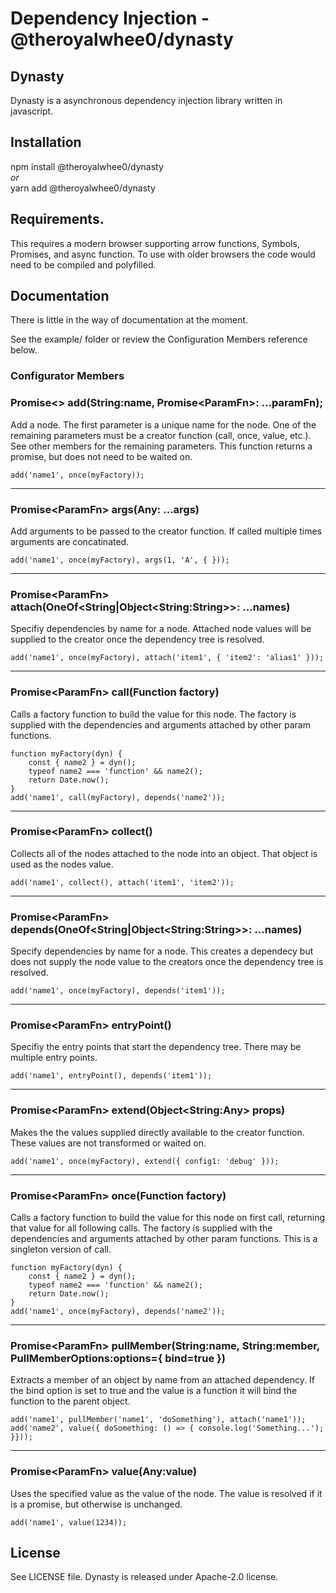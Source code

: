 # Dependency Injection - @theroyalwhee0/dynasty

## Dynasty
Dynasty is a asynchronous dependency injection library written in javascript.

## Installation
npm install @theroyalwhee0/dynasty  
*or*  
yarn add @theroyalwhee0/dynasty

## Requirements.
This requires a modern browser supporting arrow functions, Symbols, Promises, and async function. To use with older browsers the code would need to be compiled and polyfilled.

## Documentation
There is little in the way of documentation at the moment.

See the example/ folder or review the Configuration Members reference below.

### Configurator Members

### Promise\<> **add**(String:name, Promise\<ParamFn>: ...paramFn);
Add a node. The first parameter is a unique name for the node. One of the remaining parameters must be a creator function (call, once, value, etc.). See other members for the remaining parameters. This function returns a promise, but does not need to be waited on.

```
add('name1', once(myFactory));
```

---

### Promise\<ParamFn> **args**(Any: ...args)
Add arguments to be passed to the creator function. If called multiple times arguments are concatinated.

```
add('name1', once(myFactory), args(1, 'A', { }));
```

---

### Promise\<ParamFn> **attach**(OneOf\<String|Object\<String:String>>: ...names)
Specifiy dependencies by name for a node. Attached node values will be supplied to the creator once the dependency tree is resolved.

```
add('name1', once(myFactory), attach('item1', { 'item2': 'alias1' }));
```

---

### Promise\<ParamFn> **call**(Function factory)

Calls a factory function to build the value for this node. The factory is supplied with the dependencies and arguments attached by other param functions. 

```
function myFactory(dyn) {
    const { name2 } = dyn();
    typeof name2 === 'function' && name2();
    return Date.now();
}
add('name1', call(myFactory), depends('name2'));
```

---

### Promise\<ParamFn> **collect**()
Collects all of the nodes attached to the node into an object. That object is used as the nodes value.

```
add('name1', collect(), attach('item1', 'item2'));
```

---

### Promise\<ParamFn> **depends**(OneOf\<String|Object\<String:String>>: ...names)
Specify dependencies by name for a node. This creates a dependecy but does not supply the node value to the creators once the dependency tree is resolved.

```
add('name1', once(myFactory), depends('item1'));
```

---

### Promise\<ParamFn> **entryPoint**()
Specifiy the entry points that start the dependency tree. There may be multiple entry points.

```
add('name1', entryPoint(), depends('item1'));
```

---

### Promise\<ParamFn> **extend**(Object\<String:Any> props)
Makes the the values supplied directly available to the creator function. These values are not transformed or waited on.

```
add('name1', once(myFactory), extend({ config1: 'debug' }));
```

---

### Promise\<ParamFn> **once**(Function factory)

Calls a factory function to build the value for this node on first call, returning that value for all following calls. The factory is supplied with the dependencies and arguments attached by other param functions. This is a singleton version of call.

```
function myFactory(dyn) {
    const { name2 } = dyn();
    typeof name2 === 'function' && name2();
    return Date.now();
}
add('name1', once(myFactory), depends('name2'));
```

---

### Promise\<ParamFn> **pullMember**(String:name, String:member, PullMemberOptions:options={ bind=true })
Extracts a member of an object by name from an attached dependency. If the bind option is set to true and the value is a function it will bind the function to the parent object.


```
add('name1', pullMember('name1', 'doSomething'), attach('name1'));
add('name2', value({ doSomething: () => { console.log('Something...'); }}));
```

---

### Promise\<ParamFn> **value**(Any:value)
Uses the specified value as the value of the node. The value is resolved if it is a promise, but otherwise is unchanged.

```
add('name1', value(1234));
```

## License
See LICENSE file. Dynasty is released under Apache-2.0 license.

